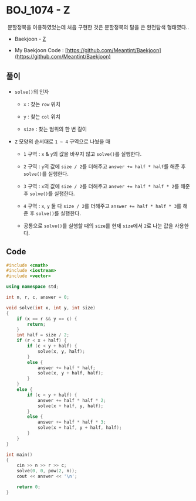 # BOJ_1074 - Z

&nbsp;분할정복을 이용하였었는데 처음 구현한 것은 분할정복의 탈을 쓴 완전탐색 형태였다..

- Baekjoon - [Z](https://www.acmicpc.net/problem/1074)

- My Baekjoon Code : [https://github.com/Meantint/Baekjoon](https://github.com/Meantint/Baekjoon)

## 풀이

- `solve()`의 인자

  - `x` : 찾는 `row` 위치

  - `y` : 찾는 `col` 위치

  - `size` : 찾는 범위의 한 변 길이

- `Z` 모양의 순서대로 `1 ~ 4` 구역으로 나눴을 때

  - `1` 구역 : `x` & `y`의 값을 바꾸지 않고 `solve()`를 실행한다.

  - `2` 구역 : `y`의 값에 `size / 2`를 더해주고 `answer += half * half`를 해준 후 `solve()`를 실행한다.

  - `3` 구역 : `x`의 값에 `size / 2`를 더해주고 `answer += half * half * 2`를 해준 후 `solve()`를 실행한다.

  - `4` 구역 : `x`, `y` 둘 다 `size / 2`를 더해주고 `answer += half * half * 3`를 해준 후 `solve()`를 실행한다.

  - 공통으로 `solve()`를 실행할 때의 `size`를 현재 `size`에서 `2`로 나눈 값을 사용한다.

## Code

```cpp
#include <cmath>
#include <iostream>
#include <vector>

using namespace std;

int n, r, c, answer = 0;

void solve(int x, int y, int size)
{
    if (x == r && y == c) {
        return;
    }
    int half = size / 2;
    if (r < x + half) {
        if (c < y + half) {
            solve(x, y, half);
        }
        else {
            answer += half * half;
            solve(x, y + half, half);
        }
    }
    else {
        if (c < y + half) {
            answer += half * half * 2;
            solve(x + half, y, half);
        }
        else {
            answer += half * half * 3;
            solve(x + half, y + half, half);
        }
    }
}

int main()
{
    cin >> n >> r >> c;
    solve(0, 0, pow(2, n));
    cout << answer << '\n';

    return 0;
}
```
